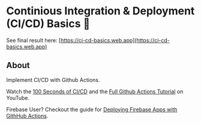 # Continious Integration & Deployment (CI/CD) Basics 🥉

See final result here: [https://ci-cd-basics.web.app](https://ci-cd-basics.web.app)

## About

Implement CI/CD with Github Actions.

Watch the [100 Seconds of CI/CD](https://youtu.be/scEDHsr3APg) and the [Full Github Actions Tutorial](https://youtu.be/eB0nUzAI7M8) on YouTube.

Firebase User? Checkout the guide for [Deploying Firebase Apps with GithHub Actions](https://fireship.io/snippets/github-actions-deploy-angular-to-firebase-hosting/).
